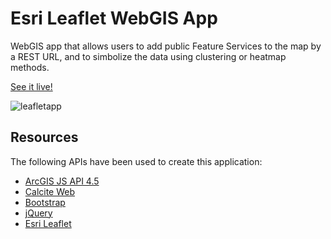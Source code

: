 # Esri Leaflet WebGIS App

WebGIS app that allows users to add  public Feature Services to the map by a REST URL, and to simbolize the data using clustering or heatmap methods.

[See it live!](https://ialixandroae.github.io/leafletApp/)

![leafletapp](https://user-images.githubusercontent.com/18401030/35866237-4c6b0922-0b5f-11e8-8b93-015152ff6aeb.gif)


## Resources
The following APIs have been used to create this application:
* <a target="blank" href="https://developers.arcgis.com/javascript/">ArcGIS JS API 4.5</a>
* <a target="blank" href="http://esri.github.io/calcite-web/">Calcite Web</a>
* <a target="blank" href="https://getbootstrap.com/">Bootstrap</a>
* <a target="blank" href="https://jquery.com/">jQuery</a>
* <a target="blank" href="https://esri.github.io/esri-leaflet/">Esri Leaflet</a>
